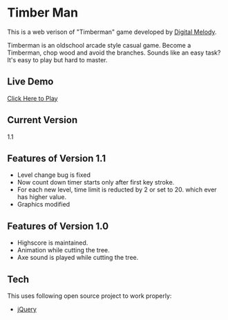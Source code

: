 Timber Man
=========
This is a web verison of "Timberman" game developed by  [Digital Melody].

Timberman is an oldschool arcade style casual game. Become a Timberman, chop wood and avoid the branches. Sounds like an easy task? It's easy to play but hard to master. 

Live Demo
---------
[Click Here to Play]

Current Version
----
1.1

Features of Version 1.1
-----
 - Level change bug is fixed
 - Now count down timer starts only after first key stroke.
 - For each new level, time limit is reducted by 2 or set to 20. which ever has higher value.
 - Graphics modified


Features of Version 1.0
----------
  - Highscore is maintained.
  - Animation while cutting the tree.
  - Axe sound is played while cutting the tree.

Tech
-----------
This uses following open source project to work properly:

* [jQuery]


[Digital Melody]:http://digitalmelody.pl/
[jQuery]:http://jquery.com/
[Click Here to Play]:http://timberman-majorproject01.rhcloud.com

